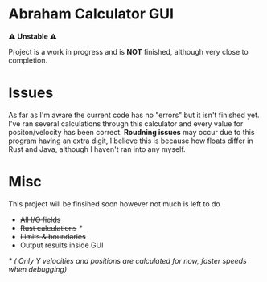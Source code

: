 # **Abraham Calculator GUI**

**⚠️ Unstable ⚠️**

Project is a work in progress and is **NOT** finished, although very close to completion.

# **Issues**

As far as I'm aware the current code has no "errors" but it isn't finished yet. I've ran several calculations through this calculator and every value for positon/velocity has been correct. **Roudning issues** may occur due to this program having an extra digit, I believe this is because how floats differ in Rust and Java, although I haven't ran into any myself.

# **Misc**

This project will be finsihed soon however not much is left to do

- ~~All I/O fields~~
- ~~Rust calculations~~ _\*_
- ~~Limits & boundaries~~
- Output results inside GUI

_\* ( Only Y velocities and positions are calculated for now, faster speeds when debugging)_
